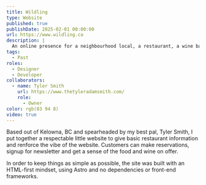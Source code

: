 ```yaml
---
title: Wildling
type: Website
published: true
publishDate: 2025-02-01 00:00:00
url: https://www.wildling.ca
description: |
  An online presence for a neighbourhood local, a restaurant, a wine bar serving humble food and wines of the earth.
tags:
  - Past
roles:
  - Designer
  - Developer
collaborators:
  - name: Tyler Smith
    url: https://www.thetyleradamsmith.com/
    role:
      - Owner
color: rgb(83 94 8)
video: true
---
```


Based out of Kelowna, BC and spearheaded by my best pal, Tyler Smith, I put together a respectable little website to give basic restaurant information and renforce the vibe of the website. Customers can make reservations, signup for newsletter and get a sense of the food and wine on offer.

In order to keep things as simple as possible, the site was built with an HTML-first mindset, using Astro and no dependencies or front-end frameworks.
